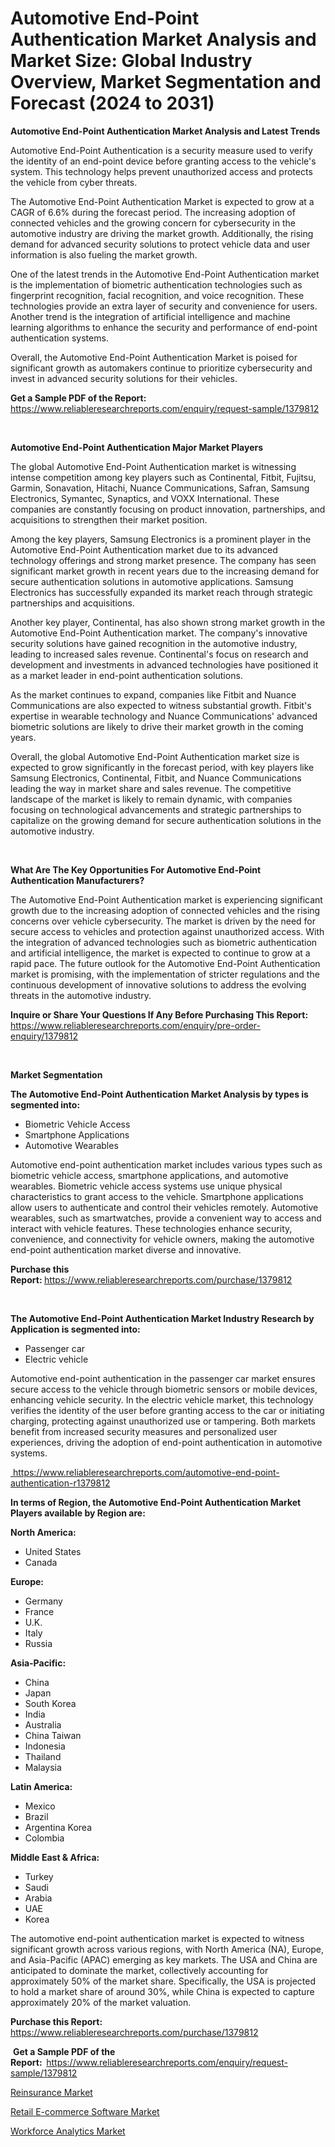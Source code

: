 <p><h1>Automotive End-Point Authentication Market Analysis and Market Size: Global Industry Overview, Market Segmentation and Forecast (2024 to 2031)</h1></p><p><strong>Automotive End-Point Authentication Market Analysis and Latest Trends</strong></p>
<p><p>Automotive End-Point Authentication is a security measure used to verify the identity of an end-point device before granting access to the vehicle's system. This technology helps prevent unauthorized access and protects the vehicle from cyber threats.</p><p>The Automotive End-Point Authentication Market is expected to grow at a CAGR of 6.6% during the forecast period. The increasing adoption of connected vehicles and the growing concern for cybersecurity in the automotive industry are driving the market growth. Additionally, the rising demand for advanced security solutions to protect vehicle data and user information is also fueling the market growth.</p><p>One of the latest trends in the Automotive End-Point Authentication market is the implementation of biometric authentication technologies such as fingerprint recognition, facial recognition, and voice recognition. These technologies provide an extra layer of security and convenience for users. Another trend is the integration of artificial intelligence and machine learning algorithms to enhance the security and performance of end-point authentication systems.</p><p>Overall, the Automotive End-Point Authentication Market is poised for significant growth as automakers continue to prioritize cybersecurity and invest in advanced security solutions for their vehicles.</p></p>
<p><strong>Get a Sample PDF of the Report:&nbsp;</strong> <a href="https://www.reliableresearchreports.com/enquiry/request-sample/1379812">https://www.reliableresearchreports.com/enquiry/request-sample/1379812</a></p>
<p>&nbsp;</p>
<p><strong>Automotive End-Point Authentication Major Market Players</strong></p>
<p><p>The global Automotive End-Point Authentication market is witnessing intense competition among key players such as Continental, Fitbit, Fujitsu, Garmin, Sonavation, Hitachi, Nuance Communications, Safran, Samsung Electronics, Symantec, Synaptics, and VOXX International. These companies are constantly focusing on product innovation, partnerships, and acquisitions to strengthen their market position.</p><p>Among the key players, Samsung Electronics is a prominent player in the Automotive End-Point Authentication market due to its advanced technology offerings and strong market presence. The company has seen significant market growth in recent years due to the increasing demand for secure authentication solutions in automotive applications. Samsung Electronics has successfully expanded its market reach through strategic partnerships and acquisitions.</p><p>Another key player, Continental, has also shown strong market growth in the Automotive End-Point Authentication market. The company's innovative security solutions have gained recognition in the automotive industry, leading to increased sales revenue. Continental's focus on research and development and investments in advanced technologies have positioned it as a market leader in end-point authentication solutions.</p><p>As the market continues to expand, companies like Fitbit and Nuance Communications are also expected to witness substantial growth. Fitbit's expertise in wearable technology and Nuance Communications' advanced biometric solutions are likely to drive their market growth in the coming years.</p><p>Overall, the global Automotive End-Point Authentication market size is expected to grow significantly in the forecast period, with key players like Samsung Electronics, Continental, Fitbit, and Nuance Communications leading the way in market share and sales revenue. The competitive landscape of the market is likely to remain dynamic, with companies focusing on technological advancements and strategic partnerships to capitalize on the growing demand for secure authentication solutions in the automotive industry.</p></p>
<p>&nbsp;</p>
<p><strong>What Are The Key Opportunities For Automotive End-Point Authentication Manufacturers?</strong></p>
<p><p>The Automotive End-Point Authentication market is experiencing significant growth due to the increasing adoption of connected vehicles and the rising concerns over vehicle cybersecurity. The market is driven by the need for secure access to vehicles and protection against unauthorized access. With the integration of advanced technologies such as biometric authentication and artificial intelligence, the market is expected to continue to grow at a rapid pace. The future outlook for the Automotive End-Point Authentication market is promising, with the implementation of stricter regulations and the continuous development of innovative solutions to address the evolving threats in the automotive industry.</p></p>
<p><strong>Inquire or Share Your Questions If Any Before Purchasing This Report:</strong> <a href="https://www.reliableresearchreports.com/enquiry/pre-order-enquiry/1379812">https://www.reliableresearchreports.com/enquiry/pre-order-enquiry/1379812</a></p>
<p>&nbsp;</p>
<p><strong>Market Segmentation</strong></p>
<p><strong>The Automotive End-Point Authentication Market Analysis by types is segmented into:</strong></p>
<p><ul><li>Biometric Vehicle Access</li><li>Smartphone Applications</li><li>Automotive Wearables</li></ul></p>
<p><p>Automotive end-point authentication market includes various types such as biometric vehicle access, smartphone applications, and automotive wearables. Biometric vehicle access systems use unique physical characteristics to grant access to the vehicle. Smartphone applications allow users to authenticate and control their vehicles remotely. Automotive wearables, such as smartwatches, provide a convenient way to access and interact with vehicle features. These technologies enhance security, convenience, and connectivity for vehicle owners, making the automotive end-point authentication market diverse and innovative.</p></p>
<p><strong>Purchase this Report:&nbsp;</strong><a href="https://www.reliableresearchreports.com/purchase/1379812">https://www.reliableresearchreports.com/purchase/1379812</a></p>
<p>&nbsp;</p>
<p><strong>The Automotive End-Point Authentication Market Industry Research by Application is segmented into:</strong></p>
<p><ul><li>Passenger car</li><li>Electric vehicle</li></ul></p>
<p><p>Automotive end-point authentication in the passenger car market ensures secure access to the vehicle through biometric sensors or mobile devices, enhancing vehicle security. In the electric vehicle market, this technology verifies the identity of the user before granting access to the car or initiating charging, protecting against unauthorized use or tampering. Both markets benefit from increased security measures and personalized user experiences, driving the adoption of end-point authentication in automotive systems.</p></p>
<p><a href="https://www.reliableresearchreports.com/automotive-end-point-authentication-r1379812">&nbsp;https://www.reliableresearchreports.com/automotive-end-point-authentication-r1379812</a></p>
<p><strong>In terms of Region, the Automotive End-Point Authentication Market Players available by Region are:</strong></p>
<p>
    <p> <strong> North America: </strong>
        <ul>
            <li>United States</li>
            <li>Canada</li>
        </ul>
        </p> 
    <p> <strong> Europe: </strong>
        <ul>
            <li>Germany</li>
            <li>France</li>
            <li>U.K.</li>
            <li>Italy</li>
            <li>Russia</li>
        </ul>
        </p> 
    <p> <strong> Asia-Pacific: </strong>
        <ul>
            <li>China</li>
            <li>Japan</li>
            <li>South Korea</li>
            <li>India</li>
            <li>Australia</li>
            <li>China Taiwan</li>
            <li>Indonesia</li>
            <li>Thailand</li>
            <li>Malaysia</li>
        </ul>
        </p> 
    <p> <strong> Latin America: </strong>
        <ul>
            <li>Mexico</li>
            <li>Brazil</li>
            <li>Argentina Korea</li>
            <li>Colombia</li>
        </ul>
        </p> 
    <p> <strong> Middle East & Africa: </strong>
        <ul>
            <li>Turkey</li>
            <li>Saudi</li>
            <li>Arabia</li>
            <li>UAE</li>
            <li>Korea</li>
        </ul>
    </p>
    </p>
<p><p>The automotive end-point authentication market is expected to witness significant growth across various regions, with North America (NA), Europe, and Asia-Pacific (APAC) emerging as key markets. The USA and China are anticipated to dominate the market, collectively accounting for approximately 50% of the market share. Specifically, the USA is projected to hold a market share of around 30%, while China is expected to capture approximately 20% of the market valuation.</p></p>
<p><strong>Purchase this Report: </strong><a href="https://www.reliableresearchreports.com/purchase/1379812">https://www.reliableresearchreports.com/purchase/1379812</a></p>
<p>&nbsp;<strong>Get a Sample PDF of the Report:&nbsp;&nbsp;</strong><a href="https://www.reliableresearchreports.com/enquiry/request-sample/1379812">https://www.reliableresearchreports.com/enquiry/request-sample/1379812</a></p>
<p><strong></strong></p>
<p><p><a href="https://github.com/josesg55/Market-Research-Report-List-2/blob/main/reinsurance-market.md">Reinsurance Market</a></p><p><a href="https://github.com/mancsybtousav/Market-Research-Report-List-2/blob/main/retail-e-commerce-software-market.md">Retail E-commerce Software Market</a></p><p><a href="https://github.com/maudAbbott7/Market-Research-Report-List-1/blob/main/workforce-analytics-market.md">Workforce Analytics Market</a></p></p>
